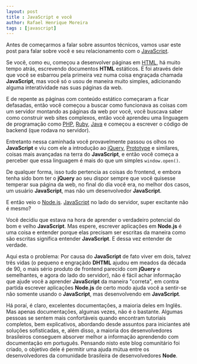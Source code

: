 ```yaml
---
layout: post
title : JavaScript e você
author: Rafael Henrique Moreira
tags : [javascript]
---
```

Antes de começarmos a falar sobre assuntos técnicos, vamos usar este post para falar sobre você e seu relacionamento com o [JavaScript][].

Se você, como eu, começou a desenvolver páginas em [HTML][], há muito tempo atrás, escrevendo documentos **HTML** estáticos. E foi através dele que você se esbarrou pela primeira vez numa coisa engraçada chamada **JavaScript**, mas você só o usou de maneira muito simples, adicionando alguma interatividade nas suas páginas da web.

E de repente as páginas com conteúdo estático começaram a ficar defasadas, então você começou a buscar como funcionava as coisas com um servidor montando as páginas da web por você, você buscava saber como construir web sites complexos, então você aprendeu uma linguagem de programação como [PHP][], [Ruby][], [Java][] e começou a escrever o código de backend (que rodava no servidor).

Entretanto nessa caminhada você provavelmente passou os olhos no **JavaScript** e viu com ele a introdução ao [jQuery][], [Prototype][] e similares, coisas mais avançadas na terra do **JavaScript**, e então você começa a perceber que essa linguagem é mais do que um simples <code>window.open()</code>.

De qualquer forma, isso tudo pertencia as coisas do frontend, e embora tenha sido bom ter o **jQuery** ao seu dispor sempre que você quisesse temperar sua página da web, no final do dia você era, no melhor dos casos, um usuário **JavaScript**, mas não um desenvolvedor **JavaScript**.

E então veio o [Node.js][]. [JavaScript][] no lado do servidor, super excitante não é mesmo?

Você decidiu que estava na hora de aprender o verdadeiro potencial do bom e velho **JavaScript**. Mas espere, escrever aplicações em **Node.js** é uma coisa e entender porque elas precisam ser escritas da maneira como são escritas significa entender **JavaScript**. E dessa vez entender de verdade.

Aqui esta o problema: Por causa do **JavaScript** de fato viver em dois, talvez três vidas (o pequeno e engraçãdo **DHTML** ajudou em meados da década de 90, o mais sério produto de frontend parecido com **jQuery** e semelhantes, e agora do lado do servidor), não é fácil achar informação que ajude você a aprender **JavaScript** da maneira "correta", em contra partida escrever aplicações **Node.js** de certo modo ajuda você a sentir-se não somente usando o **JavaScript**, mas desenvolvendo em **JavaScript**.

Há poraí, é claro, excelentes documentações, a maioria deles em Inglês. Mas apenas documentações, algumas vezes, não é o bastante. Algumas pessoas se sentem mais confortáveis quando encontram tutoriais completos, bem explicativos, abordando desde assuntos para iniciantes até soluções sofisticadas, e, além disso, a maioria dos desenvolvedores brasileiros conseguem absorver melhor a informação aprendendo com documentação em português. Pensando nisto este blog comunitário foi criado, o objetivo dele é permitir uma ajuda mútua entre os desenvolvedores da comunidade brasileira de desenvolvedores **Node**.

[JavaScript]: http://pt.wikipedia.org/wiki/JavaScript
[HTML]: http://pt.wikipedia.org/wiki/HTML
[PHP]: http://pt.wikipedia.org/wiki/PHP
[Ruby]: http://pt.wikipedia.org/wiki/Ruby_(linguagem_de_programa%C3%A7%C3%A3o)
[jQuery]: http://jquery.com/
[Node.js]: http://nodejs.org/
[Prototype]: http://www.prototypejs.org/
[Java]: http://pt.wikipedia.org/wiki/Java_(linguagem_de_programa%C3%A7%C3%A3o)
